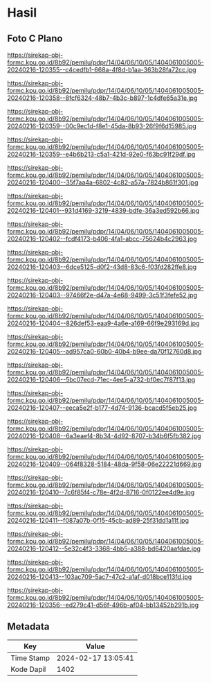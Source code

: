 # Hasil

## Foto C Plano

https://sirekap-obj-formc.kpu.go.id/8b92/pemilu/pdpr/14/04/06/10/05/1404061005005-20240216-120355--c4cedfb1-668a-4f8d-b1aa-363b28fa72cc.jpg

https://sirekap-obj-formc.kpu.go.id/8b92/pemilu/pdpr/14/04/06/10/05/1404061005005-20240216-120358--8fcf6324-48b7-4b3c-b897-1c4dfe65a31e.jpg

https://sirekap-obj-formc.kpu.go.id/8b92/pemilu/pdpr/14/04/06/10/05/1404061005005-20240216-120359--00c9ec1d-f8e1-45da-8b93-26f9f6d15985.jpg

https://sirekap-obj-formc.kpu.go.id/8b92/pemilu/pdpr/14/04/06/10/05/1404061005005-20240216-120359--e4b6b213-c5a1-421d-92e0-f63bc91f29df.jpg

https://sirekap-obj-formc.kpu.go.id/8b92/pemilu/pdpr/14/04/06/10/05/1404061005005-20240216-120400--35f7aa4a-6802-4c82-a57a-7824b861f301.jpg

https://sirekap-obj-formc.kpu.go.id/8b92/pemilu/pdpr/14/04/06/10/05/1404061005005-20240216-120401--931d4169-3219-4839-bdfe-36a3ed592b66.jpg

https://sirekap-obj-formc.kpu.go.id/8b92/pemilu/pdpr/14/04/06/10/05/1404061005005-20240216-120402--fcdf4173-b406-4fa1-abcc-75624b4c2963.jpg

https://sirekap-obj-formc.kpu.go.id/8b92/pemilu/pdpr/14/04/06/10/05/1404061005005-20240216-120403--6dce5125-d0f2-43d8-83c6-f03fd282ffe8.jpg

https://sirekap-obj-formc.kpu.go.id/8b92/pemilu/pdpr/14/04/06/10/05/1404061005005-20240216-120403--97466f2e-d47a-4e68-9499-3c51f3fefe52.jpg

https://sirekap-obj-formc.kpu.go.id/8b92/pemilu/pdpr/14/04/06/10/05/1404061005005-20240216-120404--826def53-eaa9-4a6e-a169-66f9e293169d.jpg

https://sirekap-obj-formc.kpu.go.id/8b92/pemilu/pdpr/14/04/06/10/05/1404061005005-20240216-120405--ad957ca0-60b0-40b4-b9ee-da70f12760d8.jpg

https://sirekap-obj-formc.kpu.go.id/8b92/pemilu/pdpr/14/04/06/10/05/1404061005005-20240216-120406--5bc07ecd-71ec-4ee5-a732-bf0ec7f87f13.jpg

https://sirekap-obj-formc.kpu.go.id/8b92/pemilu/pdpr/14/04/06/10/05/1404061005005-20240216-120407--eeca5e2f-b177-4d74-9136-bcacd5f5eb25.jpg

https://sirekap-obj-formc.kpu.go.id/8b92/pemilu/pdpr/14/04/06/10/05/1404061005005-20240216-120408--6a3eaef4-8b34-4d92-8707-b34b6f5fb382.jpg

https://sirekap-obj-formc.kpu.go.id/8b92/pemilu/pdpr/14/04/06/10/05/1404061005005-20240216-120409--064f8328-5184-48da-9f58-06e22221d669.jpg

https://sirekap-obj-formc.kpu.go.id/8b92/pemilu/pdpr/14/04/06/10/05/1404061005005-20240216-120410--7c6f85f4-c78e-4f2d-8716-0f0122ee4d9e.jpg

https://sirekap-obj-formc.kpu.go.id/8b92/pemilu/pdpr/14/04/06/10/05/1404061005005-20240216-120411--f087a07b-0f15-45cb-ad89-25f31dd1a11f.jpg

https://sirekap-obj-formc.kpu.go.id/8b92/pemilu/pdpr/14/04/06/10/05/1404061005005-20240216-120412--5e32c4f3-3368-4bb5-a388-bd6420aafdae.jpg

https://sirekap-obj-formc.kpu.go.id/8b92/pemilu/pdpr/14/04/06/10/05/1404061005005-20240216-120413--103ac709-5ac7-47c2-a1af-d018bce113fd.jpg

https://sirekap-obj-formc.kpu.go.id/8b92/pemilu/pdpr/14/04/06/10/05/1404061005005-20240216-120356--ed279c41-d56f-496b-af04-bb13452b291b.jpg


## Metadata

| Key        | Value               |
| ---------- | ------------------- |
| Time Stamp | 2024-02-17 13:05:41 |
| Kode Dapil | 1402                |



